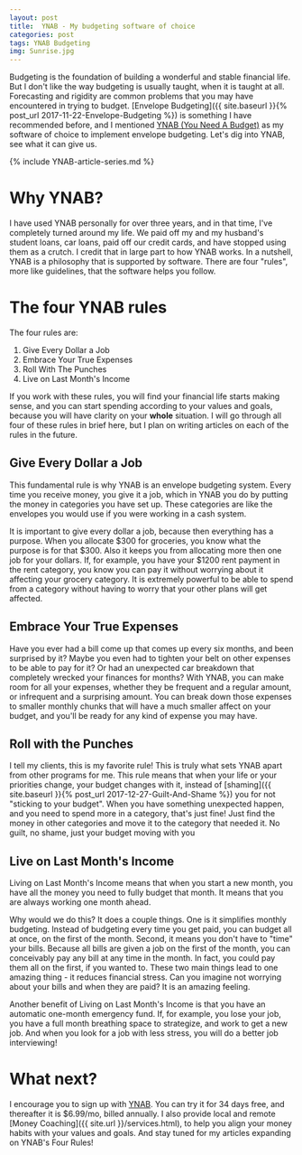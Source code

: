 ```yaml
---
layout: post
title:  YNAB - My budgeting software of choice
categories: post
tags: YNAB Budgeting
img: Sunrise.jpg
---
```


Budgeting is the foundation of building a wonderful and stable financial life. But I don't like the way budgeting is usually taught, when it is taught at all. Forecasting and rigidity are common problems that you may have encountered in trying to budget. [Envelope Budgeting]({{ site.baseurl }}{% post_url 2017-11-22-Envelope-Budgeting %}) is something I have recommended before, and I mentioned [YNAB (You Need A Budget)](http://www.ynab.com) as my software of choice to implement envelope budgeting. Let's dig into YNAB, see what it can give us. 

<!--more-->

{% include YNAB-article-series.md %}

# Why YNAB?
I have used YNAB personally for over three years, and in that time, I've completely turned around my life. We paid off my and my husband's student loans, car loans, paid off our credit cards, and have stopped using them as a crutch. I credit that in large part to how YNAB works. In a nutshell, YNAB is a philosophy that is supported by software. There are four "rules", more like guidelines, that the software helps you follow. 

# The four YNAB rules
The four rules are:

1. Give Every Dollar a Job
2. Embrace Your True Expenses
3. Roll With The Punches
4. Live on Last Month's Income

If you work with these rules, you will find your financial life starts making sense, and you can start spending according to your values and goals, because you will have clarity on your **whole** situation. I will go through all four of these rules in brief here, but I plan on writing articles on each of the rules in the future.

## Give Every Dollar a Job
This fundamental rule is why YNAB is an envelope budgeting system. Every time you receive money, you give it a job, which in YNAB you do by putting the money in categories you have set up. These categories are like the envelopes you would use if you were working in a cash system.

It is important to give every dollar a job, because then everything has a purpose. When you allocate $300 for groceries, you know what the purpose is for that $300. Also it keeps you from allocating more then one job for your dollars. If, for example, you have your $1200 rent payment in the rent category, you know you can pay it without worrying about it affecting your grocery category. It is extremely powerful to be able to spend from a category without having to worry that your other plans will get affected.

## Embrace Your True Expenses
Have you ever had a bill come up that comes up every six months, and been surprised by it? Maybe you even had to tighten your belt on other expenses to be able to pay for it? Or had an unexpected car breakdown that completely wrecked your finances for months? With YNAB, you can make room for all your expenses, whether they be frequent and a regular amount, or infrequent and a surprising amount. You can break down those expenses to smaller monthly chunks that will have a much smaller affect on your budget, and you'll be ready for any kind of expense you may have. 

## Roll with the Punches
I tell my clients, this is my favorite rule! This is truly what sets YNAB apart from other programs for me. This rule means that when your life or your priorities change, your budget changes with it, instead of [shaming]({{ site.baseurl }}{% post_url 2017-12-27-Guilt-And-Shame %}) you for not "sticking to your budget". When you have something unexpected happen, and you need to spend more in a category, that's just fine! Just find the money in other categories and move it to the category that needed it. No guilt, no shame, just your budget moving with you

## Live on Last Month's Income
Living on Last Month's Income means that when you start a new month, you have all the money you need to fully budget that month. It means that you are always working one month ahead. 

Why would we do this? It does a couple things. One is it simplifies monthly budgeting. Instead of budgeting every time you get paid, you can budget all at once, on the first of the month. Second, it means you don't have to "time" your bills. Because all bills are given a job on the first of the month, you can conceivably pay any bill at any time in the month. In fact, you could pay them all on the first, if you wanted to. These two main things lead to one amazing thing - it reduces financial stress. Can you imagine not worrying about your bills and when they are paid? It is an amazing feeling.

Another benefit of Living on Last Month's Income is that you have an automatic one-month emergency fund. If, for example, you lose your job, you have a full month breathing space to strategize, and work to get a new job. And when you look for a job with less stress, you will do a better job interviewing!

# What next?
I encourage you to sign up with [YNAB](http://www.ynab.com). You can try it for 34 days free, and thereafter it is $6.99/mo, billed annually. I also provide local and remote [Money Coaching]({{ site.url }}/services.html), to help you align your money habits with your values and goals. And stay tuned for my articles expanding on YNAB's Four Rules!